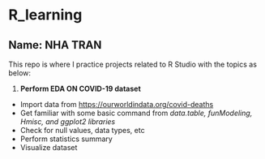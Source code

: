 # R_learning
**Name: NHA TRAN**
--

This repo is where I practice projects related to R Studio with the topics as below:

1. **Perform EDA ON COVID-19 dataset**
- Import data from https://ourworldindata.org/covid-deaths
- Get familiar with some basic command from *data.table, funModeling, Hmisc, and ggplot2 libraries*
- Check for null values, data types, etc
- Perform statistics summary
- Visualize dataset

